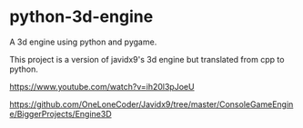 # python-3d-engine
A 3d engine using python and pygame.

This project is a version of javidx9's 3d engine but translated from cpp to python.

https://www.youtube.com/watch?v=ih20l3pJoeU

https://github.com/OneLoneCoder/Javidx9/tree/master/ConsoleGameEngine/BiggerProjects/Engine3D
